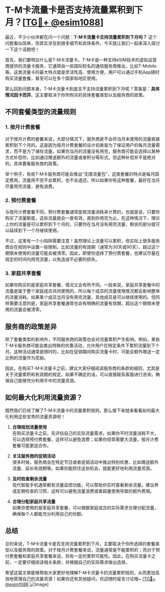# T-M卡流量卡是否支持流量累积到下月？[[TG💪+ @esim1088](https://t.me/s/esim1088)]

最近，不少小伙伴都在问一个问题：**T-M卡流量卡支持流量累积到下月吗？** 这个问题看似简单，但其实涉及到很多细节和具体条件。今天就让我们一起来深入探讨一下这个话题吧！

首先，我们要明白什么是T-M卡流量卡。T-M卡是一种支持eSIM技术的虚拟运营商提供的流量卡服务，它通常由一些国际知名的通信服务商推出，比如T-Mobile等。这类流量卡的最大特点就是灵活性高、使用方便，用户可以通过手机App随时购买流量套餐，甚至可以在多个国家和地区使用。

那么回到问题本身，T-M卡流量卡到底支不支持流量累积到下月呢？答案是：**具体情况因卡而异**。这主要取决于你所购买的具体套餐类型以及服务商的政策。

## 不同套餐类型的流量规则

### 1. 按月计费套餐

对于按月计费的套餐来说，大部分情况下，服务商是不会将当月未使用的流量直接累积到下个月的。这是因为按月计费套餐的设计初衷是为了保证用户的每月流量需求，而不是为了储存流量。如果你当月的流量没有用完，服务商可能会选择以某种方式补偿你，比如通过赠送额外的流量或者积分等形式。但这种补偿并不是绝对的，具体要看服务商的政策。

举个例子，有些T-M卡服务商可能会推出“无限流量包”，这类套餐的特点是每月固定费用，流量用不完不会累积，也不会退还。所以如果你有这种套餐，最好在当月尽量用完流量，避免浪费。

### 2. 预付费套餐

与按月计费套餐不同，预付费套餐通常是按流量消耗来计费的，也就是说，只要你购买了流量额度，这些流量就会一直有效，直到你用完为止。在这种情况下，理论上你的流量是可以累积到下个月的，只要你在当月没有用完流量，剩余的部分就可以延续到下一个月继续使用。

不过，这里有一个小陷阱需要注意！虽然理论上流量可以累积，但实际上很多服务商会在规则中设置一些限制，比如流量的有效期（通常为30天或90天），超过这个期限未使用的流量可能会被清零。因此，即使你选择了预付费套餐，也建议尽量在规定的时间内用完流量，以免造成不必要的损失。

### 3. 家庭共享套餐

如果你购买的是家庭共享套餐，情况又会有所不同。一般来说，家庭共享套餐中的流量是属于整个家庭成员共同使用的，所以每个成员的流量使用情况都会影响整体的流量消耗。如果某个成员当月没有用完流量，其他成员是可以继续使用的。但同样需要注意的是，家庭共享套餐通常也会有明确的流量有效期，超出这个期限未使用的流量会被清零。

## 服务商的政策差异

除了套餐类型的影响外，不同服务商的政策也会对流量累积产生影响。例如，某些T-M卡服务商可能会推出特殊的优惠活动，允许用户在特定条件下累积流量到下个月。这种活动通常是限时的，比如在促销期间购买流量卡时，可能会额外赠送一定比例的流量作为奖励。

因此，在购买T-M卡流量卡之前，建议大家仔细阅读服务商的条款和细则，尤其是关于流量累积和有效期的规定。如果不确定的话，可以直接联系客服进行咨询，确保自己能够充分利用手中的流量资源。

## 如何最大化利用流量资源？

既然我们已经了解了T-M卡流量卡的流量累积规则，那么接下来就来看看如何最大化利用这些宝贵的流量资源吧！

1. **合理规划流量使用**  
   在购买流量卡之前，先评估自己的实际流量需求。如果你平时流量消耗不大，可以选择预付费套餐，这样可以避免浪费；如果你经常需要大流量，按月计费套餐可能更适合你。

2. **关注服务商的促销活动**  
   很多时候，服务商会在特定节日或者促销活动中推出特别优惠，比如赠送额外流量、延长有效期等。如果你能抓住这些机会，就能更好地利用流量资源。

3. **及时检查剩余流量**  
   现代智能手机通常都有流量监控功能，可以帮助你实时查看剩余流量。建议养成定期检查的习惯，这样可以避免流量浪费或者超量使用导致的额外费用。

4. **合理分配家庭共享流量**  
   如果你使用的是家庭共享套餐，可以根据家庭成员的实际需求合理分配流量，确保每个人都能充分利用自己的份额。

## 总结

总的来说，T-M卡流量卡是否支持流量累积到下月，主要取决于你所选择的套餐类型以及服务商的政策。对于按月计费套餐来说，流量通常是不能累积的；而对于预付费套餐和家庭共享套餐来说，则有一定的累积可能性。因此，在购买流量卡之前，一定要仔细阅读相关条款，并根据自己的实际需求做出选择。

希望这篇文章能够帮助大家更好地理解T-M卡流量卡的流量累积规则，从而更加高效地管理自己的流量资源！如果你还有其他疑问，欢迎随时留言讨论哦~ [[TG💪+ @esim1088](https://t.me/s/esim1088) ![Image](https://i.postimg.cc/4NQfJmqS/Snipaste-2025-05-13-00-14-12.png)]